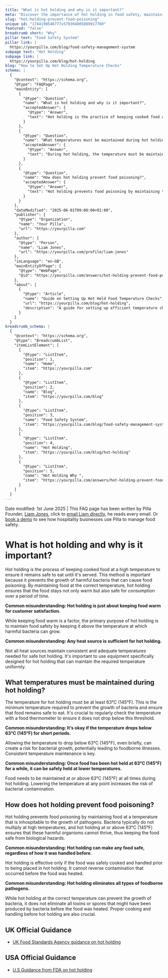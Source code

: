 ```yaml
---
title: "What is hot holding and why is it important?"
meta: "Discover the importance of hot holding in food safety, maintaining temperatures above 63°C to prevent bacterial growth and foodborne illnesses."
slug: "hot-holding-prevent-food-poisoning"
unique id: "1744190546777x570394005889917760"
featured: "false"
breadcrumb short: "Why"
pillar text: "Food Safety System"
pillar link: |
  https://yourpilla.com/blog/food-safety-management-system
subpage text: "Hot Holding"
subpage link: |
  https://yourpilla.com/blog/hot-holding
blog: "How to Set Up Hot Holding Temperature Checks"
schema: |
  {
    "@context": "https://schema.org",
    "@type": "FAQPage",
    "mainEntity": [
      {
        "@type": "Question",
        "name": "What is hot holding and why is it important?",
        "acceptedAnswer": {
          "@type": "Answer",
          "text": "Hot holding is the practice of keeping cooked food at a high temperature to ensure it remains safe to eat until served. It is important because it prevents the growth of harmful bacteria that might cause food poisoning, ensuring the food remains not only warm but safe for consumption."
        }
      },
      {
        "@type": "Question",
        "name": "What temperatures must be maintained during hot holding?",
        "acceptedAnswer": {
          "@type": "Answer",
          "text": "During hot holding, the temperature must be maintained at 63°C (145°F) or above. This minimum temperature is essential to prevent the growth of bacteria and ensure that the food remains safe to eat. Regular checks with a food thermometer are crucial to ensure the temperature does not drop below this threshold."
        }
      },
      {
        "@type": "Question",
        "name": "How does hot holding prevent food poisoning?",
        "acceptedAnswer": {
          "@type": "Answer",
          "text": "Hot holding prevents food poisoning by maintaining the food at a temperature that inhibits the growth of pathogens. Keeping food at or above 63°C (145°F) ensures that harmful organisms cannot thrive, thereby keeping the food safe from biological hazards."
        }
      }
    ],
    "dateModified": "2025-06-01T09:00:00+01:00",
    "publisher": {
      "@type": "Organization",
      "name": "Your Pilla",
      "url": "https://yourpilla.com"
    },
    "author": {
      "@type": "Person",
      "name": "Liam Jones",
      "url": "https://yourpilla.com/profile/liam-jones"
    },
    "inLanguage": "en-GB",
    "mainEntityOfPage": {
      "@type": "WebPage",
      "@id": "https://yourpilla.com/answers/hot-holding-prevent-food-poisoning"
    },
    "about": [
      {
        "@type": "Article",
        "name": "Guide on Setting Up Hot Held Food Temperature Checks",
        "url": "https://yourpilla.com/blog/hot-holding",
        "description": "A guide for setting up efficient temperature checks for hot held food to ensure safety and compliance in food handling."
      }
    ]
  }
breadcrumb_schema: |
  {
    "@context": "https://schema.org",
    "@type": "BreadcrumbList",
    "itemListElement": [
      {
        "@type": "ListItem",
        "position": 1,
        "name": "Home",
        "item": "https://yourpilla.com"
      },
      {
        "@type": "ListItem",
        "position": 2,
        "name": "Blog",
        "item": "https://yourpilla.com/blog"
      },
      {
        "@type": "ListItem",
        "position": 3,
        "name": "Food Safety System",
        "item": "https://yourpilla.com/blog/food-safety-management-system"
      },
      {
        "@type": "ListItem",
        "position": 4,
        "name": "Hot Holding",
        "item": "https://yourpilla.com/blog/hot-holding"
      },
      {
        "@type": "ListItem",
        "position": 5,
        "name": "Hot Holding Why ",
        "item": "https://yourpilla.com/answers/hot-holding-prevent-food-poisoning"
      }
    ]
  }
---
```


Date modified: 1st June 2025 | This FAQ page has been written by Pilla Founder, [Liam Jones](https://yourpilla.com/profile/liam-jones), click to [email Liam directly](https://mailto:liam@yourpilla.com/), he reads every email. Or [book a demo](https://calendly.com/pilla/demo) to see how hospitality businesses use Pilla to manage food safety.

# What is hot holding and why is it important?

Hot holding is the process of keeping cooked food at a high temperature to ensure it remains safe to eat until it's served. This method is important because it prevents the growth of harmful bacteria that can cause food poisoning. By maintaining food at the correct temperature, hot holding ensures that the food stays not only warm but also safe for consumption over a period of time.

**Common misunderstanding: Hot holding is just about keeping food warm for customer satisfaction.**

While keeping food warm is a factor, the primary purpose of hot holding is to maintain food safety by keeping it above the temperature at which harmful bacteria can grow.

**Common misunderstanding: Any heat source is sufficient for hot holding.**

Not all heat sources maintain consistent and adequate temperatures needed for safe hot holding. It's important to use equipment specifically designed for hot holding that can maintain the required temperature uniformly.

## What temperatures must be maintained during hot holding?

The temperature for hot holding must be at least 63°C (145°F). This is the minimum temperature required to prevent the growth of bacteria and ensure that food remains safe to eat. It's crucial to regularly check the temperature with a food thermometer to ensure it does not drop below this threshold.

**Common misunderstanding: It’s okay if the temperature drops below 63°C (145°F) for short periods.**

Allowing the temperature to drop below 63°C (145°F), even briefly, can create a risk for bacterial growth, potentially leading to foodborne illnesses. Consistent temperature maintenance is key.

**Common misunderstanding: Once food has been hot held at 63°C (145°F) for a while, it can be safely held at lower temperatures.**

Food needs to be maintained at or above 63°C (145°F) at all times during hot holding. Lowering the temperature at any point increases the risk of bacterial contamination.

## How does hot holding prevent food poisoning?

Hot holding prevents food poisoning by maintaining food at a temperature that is inhospitable to the growth of pathogens. Bacteria typically do not multiply at high temperatures, and hot holding at or above 63°C (145°F) ensures that these harmful organisms cannot thrive, thus keeping the food safe from biological hazards.

**Common misunderstanding: Hot holding can make any food safe, regardless of how it was handled before.**

Hot holding is effective only if the food was safely cooked and handled prior to being placed in hot holding. It cannot reverse contamination that occurred before the food was heated.

**Common misunderstanding: Hot holding eliminates all types of foodborne pathogens.**

While hot holding at the correct temperature can prevent the growth of bacteria, it does not eliminate all toxins or spores that might have been produced by bacteria before the food was heated. Proper cooking and handling before hot holding are also crucial.

## UK Official Guidance

-   [UK Food Standards Agency guidance on hot holding](https://www.food.gov.uk/sites/default/files/media/document/hot-holding.pdf)

## USA Official Guidance

-   [U.S Guidance from FDA on hot holding](https://www.fda.gov/media/84739/download#:~:text=Hot%20foods%20should%20be%20kept,140%20%C2%B0F%20or%20warmer.&text=Use%20a%20food%20thermometer%20to,slow%20cookers%2C%20and%20warming%20trays.)